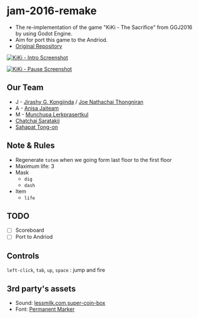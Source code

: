 # jam-2016-remake
- The re-implementation of the game "KiKi - The Sacrifice" from GGJ2016 by using Godot Engine.
- Aim for port this game to the Andriod.
- [Original Repository](https://github.com/jojoee/jam-2016)

[![KiKi - Intro Screenshot](https://raw.githubusercontent.com/jojoee/jam-2016/gh-pages/screenshots/intro.png "KiKi - Intro screenshot")](http://jojoee.github.io/jam-2016/)

[![KiKi - Pause Screenshot](https://raw.githubusercontent.com/jojoee/jam-2016/gh-pages/screenshots/pause.png "KiKi - Pause Screenshot")](http://jojoee.github.io/jam-2016/)

## Our Team
+ J - [Jirashy G. Kongjinda](https://www.facebook.com/LAWGGEVOL) / [Joe Nathachai Thongniran](https://www.facebook.com/joenathachai.thongniran)
+ A - [Anisa Jaiteam](https://www.facebook.com/anisa.jaiteam)
+ M - [Munchupa Lerkprasertkul](https://www.facebook.com/yuyu.lovemom)
+ [Chatchai Saratakij](csaratakij@gmail.com)
+ [Sahapat Tong-on](https://www.facebook.com/sahapat.tongon)

## Note & Rules
- Regenerate `totem` when we going form last floor to the first floor
- Maximum life: 3
- Mask
  - `dig`
  - `dash`
- Item
  - `life`

## TODO
- [ ] Scoreboard
- [ ] Port to Andriod

## Controls
`left-click`, `tab`, `up`, `space` : jump and fire

## 3rd party's assets
- Sound: [lessmilk.com](http://www.lessmilk.com/),[super-coin-box](https://github.com/dmaslov/super-coin-box)
- Font: [Permanent Marker](https://www.google.com/fonts/specimen/Permanent+Marker)
